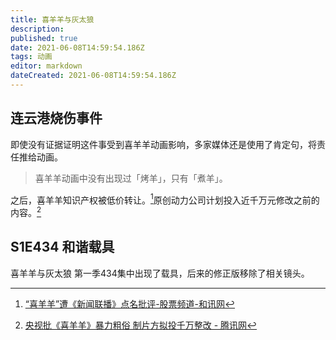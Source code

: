 ```yaml
---
title: 喜羊羊与灰太狼
description: 
published: true
date: 2021-06-08T14:59:54.186Z
tags: 动画
editor: markdown
dateCreated: 2021-06-08T14:59:54.186Z
---
```


## 连云港烧伤事件

即使没有证据证明这件事受到喜羊羊动画影响，多家媒体还是使用了肯定句，将责任推给动画。

> 喜羊羊动画中没有出现过「烤羊」，只有「煮羊」。

之后，喜羊羊知识产权被低价转让。[^df]原创动力公司计划投入近千万元修改之前的内容。[^mm]

[^df]: [“喜羊羊”遭《新闻联播》点名批评-股票频道-和讯网](https://web.archive.org/web/20140903083952/http://stock.hexun.com/2013-10-15/158735928.html)

[^mm]: [央视批《喜羊羊》暴力粗俗 制片方拟投千万整改 - 腾讯网](https://web.archive.org/web/20140903102027/http://news.qq.com/a/20131014/000604.htm)

## S1E434 和谐载具

喜羊羊与灰太狼 第一季434集中出现了载具，后来的修正版移除了相关镜头。
